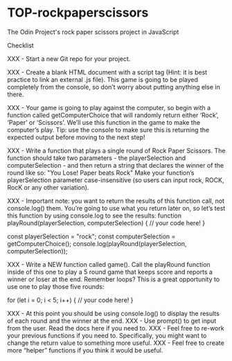 # TOP-rockpaperscissors
The Odin Project's rock paper scissors project in JavaScript

Checklist

XXX - Start a new Git repo for your project.

XXX - Create a blank HTML document with a script tag (Hint: it is best practice to link an external .js file). This game is going to be played completely from the console, so don’t worry about putting anything else in there.

XXX - Your game is going to play against the computer, so begin with a function called getComputerChoice that will randomly return either ‘Rock’, ‘Paper’ or ‘Scissors’. We’ll use this function in the game to make the computer’s play. Tip: use the console to make sure this is returning the expected output before moving to the next step!

 XXX - Write a function that plays a single round of Rock Paper Scissors. The function should take two parameters - the playerSelection and computerSelection - and then return a string that declares the winner of the round like so: "You Lose! Paper beats Rock"
Make your function’s playerSelection parameter case-insensitive (so users can input rock, ROCK, RocK or any other variation).

XXX - Important note: you want to return the results of this function call, not console.log() them. You’re going to use what you return later on, so let’s test this function by using console.log to see the results:
function playRound(playerSelection, computerSelection) {
  // your code here!
}
 
const playerSelection = "rock";
const computerSelection = getComputerChoice();
console.log(playRound(playerSelection, computerSelection));

XXX - Write a NEW function called game(). Call the playRound function inside of this one to play a 5 round game that keeps score and reports a winner or loser at the end.
Remember loops? This is a great opportunity to use one to play those five rounds:

for (let i = 0; i < 5; i++) {
   // your code here!
}

XXX - At this point you should be using console.log() to display the results of each round and the winner at the end.
XXX - Use prompt() to get input from the user. Read the docs here if you need to.
XXX - Feel free to re-work your previous functions if you need to. Specifically, you might want to change the return value to something more useful.
XXX - Feel free to create more “helper” functions if you think it would be useful.